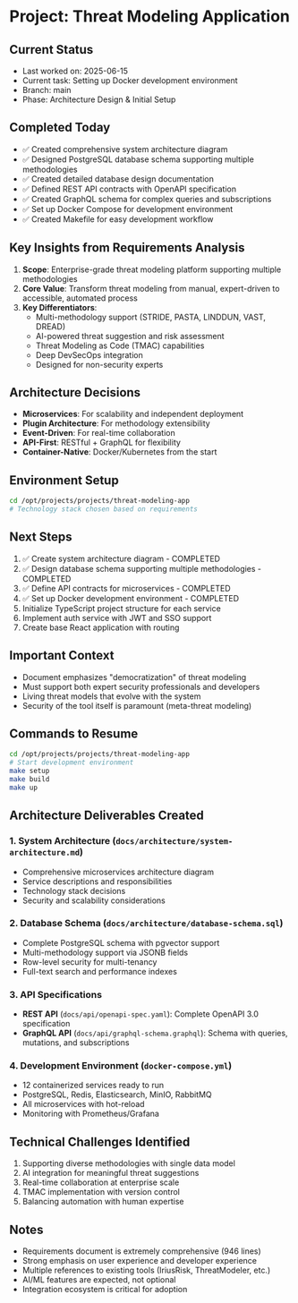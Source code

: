 # Project: Threat Modeling Application

## Current Status
- Last worked on: 2025-06-15
- Current task: Setting up Docker development environment
- Branch: main
- Phase: Architecture Design & Initial Setup

## Completed Today
- ✅ Created comprehensive system architecture diagram
- ✅ Designed PostgreSQL database schema supporting multiple methodologies
- ✅ Created detailed database design documentation
- ✅ Defined REST API contracts with OpenAPI specification
- ✅ Created GraphQL schema for complex queries and subscriptions
- ✅ Set up Docker Compose for development environment
- ✅ Created Makefile for easy development workflow

## Key Insights from Requirements Analysis
1. **Scope**: Enterprise-grade threat modeling platform supporting multiple methodologies
2. **Core Value**: Transform threat modeling from manual, expert-driven to accessible, automated process
3. **Key Differentiators**:
   - Multi-methodology support (STRIDE, PASTA, LINDDUN, VAST, DREAD)
   - AI-powered threat suggestion and risk assessment
   - Threat Modeling as Code (TMAC) capabilities
   - Deep DevSecOps integration
   - Designed for non-security experts

## Architecture Decisions
- **Microservices**: For scalability and independent deployment
- **Plugin Architecture**: For methodology extensibility
- **Event-Driven**: For real-time collaboration
- **API-First**: RESTful + GraphQL for flexibility
- **Container-Native**: Docker/Kubernetes from the start

## Environment Setup
```bash
cd /opt/projects/projects/threat-modeling-app
# Technology stack chosen based on requirements
```

## Next Steps
1. ✅ Create system architecture diagram - COMPLETED
2. ✅ Design database schema supporting multiple methodologies - COMPLETED
3. ✅ Define API contracts for microservices - COMPLETED
4. ✅ Set up Docker development environment - COMPLETED
5. Initialize TypeScript project structure for each service
6. Implement auth service with JWT and SSO support
7. Create base React application with routing

## Important Context
- Document emphasizes "democratization" of threat modeling
- Must support both expert security professionals and developers
- Living threat models that evolve with the system
- Security of the tool itself is paramount (meta-threat modeling)

## Commands to Resume
```bash
cd /opt/projects/projects/threat-modeling-app
# Start development environment
make setup
make build
make up
```

## Architecture Deliverables Created

### 1. System Architecture (`docs/architecture/system-architecture.md`)
- Comprehensive microservices architecture diagram
- Service descriptions and responsibilities
- Technology stack decisions
- Security and scalability considerations

### 2. Database Schema (`docs/architecture/database-schema.sql`)
- Complete PostgreSQL schema with pgvector support
- Multi-methodology support via JSONB fields
- Row-level security for multi-tenancy
- Full-text search and performance indexes

### 3. API Specifications
- **REST API** (`docs/api/openapi-spec.yaml`): Complete OpenAPI 3.0 specification
- **GraphQL API** (`docs/api/graphql-schema.graphql`): Schema with queries, mutations, and subscriptions

### 4. Development Environment (`docker-compose.yml`)
- 12 containerized services ready to run
- PostgreSQL, Redis, Elasticsearch, MinIO, RabbitMQ
- All microservices with hot-reload
- Monitoring with Prometheus/Grafana

## Technical Challenges Identified
1. Supporting diverse methodologies with single data model
2. AI integration for meaningful threat suggestions
3. Real-time collaboration at enterprise scale
4. TMAC implementation with version control
5. Balancing automation with human expertise

## Notes
- Requirements document is extremely comprehensive (946 lines)
- Strong emphasis on user experience and developer experience
- Multiple references to existing tools (IriusRisk, ThreatModeler, etc.)
- AI/ML features are expected, not optional
- Integration ecosystem is critical for adoption